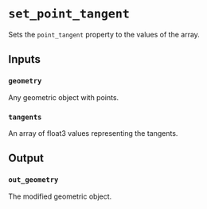 # `set_point_tangent`

Sets the `point_tangent` property to the values of the array. 

## Inputs

### `geometry`
Any geometric object with points.

### `tangents`
An array of float3 values representing the tangents.

## Output

### `out_geometry`
The modified geometric object.
